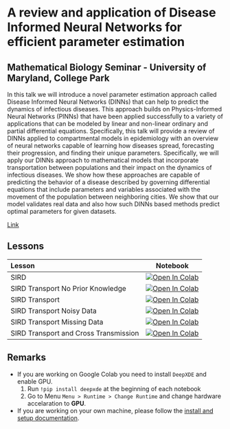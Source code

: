 # A review and application of Disease Informed Neural Networks for efficient parameter estimation

## Mathematical Biology Seminar - University of Maryland, College Park

 In this talk we will introduce a novel parameter estimation approach called Disease Informed Neural Networks (DINNs) that can help to predict the dynamics of infectious diseases. This approach builds on Physics-Informed Neural Networks (PINNs) that have been applied successfully to a variety of applications that can be modeled by linear and non-linear ordinary and partial differential equations. Specifically, this talk will provide a review of DINNs applied to compartmental models in epidemiology with an overview of neural networks capable of learning how diseases spread, forecasting their progression, and finding their unique parameters. Specifically, we will apply our DINNs approach to mathematical models that incorporate transportation between populations and their impact on the dynamics of infectious diseases. We show how these approaches are capable of predicting the behavior of a disease described by governing differential equations that include parameters and variables associated with the movement of the population between neighboring cities. We show that our model validates real data and also how such DINNs based methods predict optimal parameters for given datasets.

[Link](https://www-math.umd.edu/research/seminars/math-biology.html#view-abstract-18)

## Lessons

| Lesson                             | Notebook             |
| :-------------------------------- | :-------------------: |
| SIRD | [![Open In Colab](https://colab.research.google.com/assets/colab-badge.svg)](https://colab.research.google.com/github/aoguedao/umd-cp-2023-talk/blob/main/notebooks/sird.ipynb) |
| SIRD Transport No Prior Knowledge| [![Open In Colab](https://colab.research.google.com/assets/colab-badge.svg)](https://colab.research.google.com/github/aoguedao/umd-cp-2023-talk/blob/main/notebooks/sird_transport_no_prior_knowledge.ipynb) |
| SIRD Transport| [![Open In Colab](https://colab.research.google.com/assets/colab-badge.svg)](https://colab.research.google.com/github/aoguedao/umd-cp-2023-talk/blob/main/notebooks/sird_transport.ipynb) |
| SIRD Transport Noisy Data | [![Open In Colab](https://colab.research.google.com/assets/colab-badge.svg)](https://colab.research.google.com/github/aoguedao/umd-cp-2023-talk/blob/main/notebooks/sird_transport_noise.ipynb) |
| SIRD Transport Missing Data| [![Open In Colab](https://colab.research.google.com/assets/colab-badge.svg)](https://colab.research.google.com/github/aoguedao/umd-cp-2023-talk/blob/main/notebooks/sird_transport_missing.ipynb) |
| SIRD Transport and Cross Transmission | [![Open In Colab](https://colab.research.google.com/assets/colab-badge.svg)](https://colab.research.google.com/github/aoguedao/umd-cp-2023-talk/blob/main/notebooks/sird_transport_cross.ipynb) |


## Remarks
- If you are working on Google Colab you need to install `DeepXDE` and enable GPU.
    1. Run `!pip install deepxde` at the beginning of each notebook 
    2. Go to Menu `Menu > Runtime > Change Runtime` and change hardware accelaration to __GPU__.
- If you are working on your own machine, please follow the [install and setup documentation](https://deepxde.readthedocs.io/en/latest/user/installation.html).
